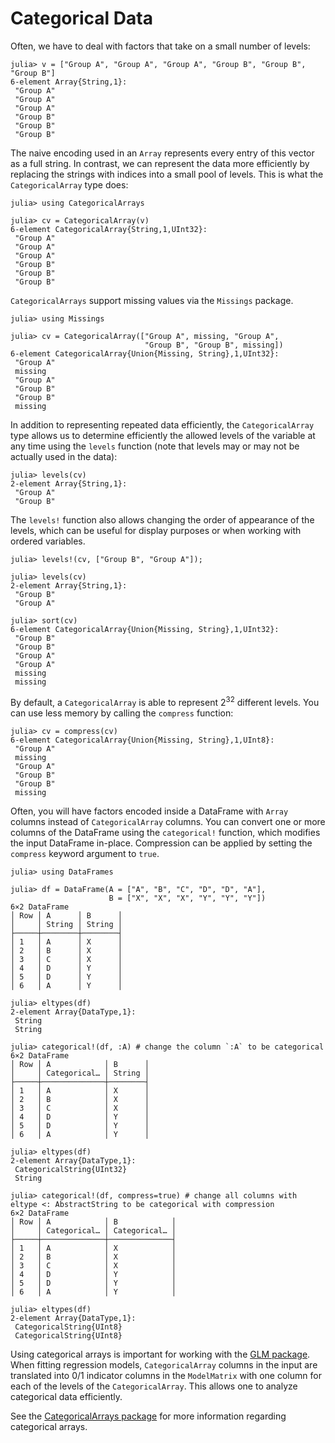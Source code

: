 # Categorical Data

Often, we have to deal with factors that take on a small number of levels:

```jldoctest categorical
julia> v = ["Group A", "Group A", "Group A", "Group B", "Group B", "Group B"]
6-element Array{String,1}:
 "Group A"
 "Group A"
 "Group A"
 "Group B"
 "Group B"
 "Group B"

```

The naive encoding used in an `Array` represents every entry of this vector as a full string. In contrast, we can represent the data more efficiently by replacing the strings with indices into a small pool of levels. This is what the `CategoricalArray` type does:

```jldoctest categorical
julia> using CategoricalArrays

julia> cv = CategoricalArray(v)
6-element CategoricalArray{String,1,UInt32}:
 "Group A"
 "Group A"
 "Group A"
 "Group B"
 "Group B"
 "Group B"

```

`CategoricalArrays` support missing values via the `Missings` package.

```jldoctest categorical
julia> using Missings

julia> cv = CategoricalArray(["Group A", missing, "Group A",
                              "Group B", "Group B", missing])
6-element CategoricalArray{Union{Missing, String},1,UInt32}:
 "Group A"
 missing
 "Group A"
 "Group B"
 "Group B"
 missing
```

In addition to representing repeated data efficiently, the `CategoricalArray` type allows us to determine efficiently the allowed levels of the variable at any time using the `levels` function (note that levels may or may not be actually used in the data):

```jldoctest categorical
julia> levels(cv)
2-element Array{String,1}:
 "Group A"
 "Group B"

```

The `levels!` function also allows changing the order of appearance of the levels, which can be useful for display purposes or when working with ordered variables.

```jldoctest categorical
julia> levels!(cv, ["Group B", "Group A"]);

julia> levels(cv)
2-element Array{String,1}:
 "Group B"
 "Group A"

julia> sort(cv)
6-element CategoricalArray{Union{Missing, String},1,UInt32}:
 "Group B"
 "Group B"
 "Group A"
 "Group A"
 missing
 missing

```

By default, a `CategoricalArray` is able to represent 2<sup>32</sup> different levels. You
can use less memory by calling the `compress` function:

```jldoctest categorical
julia> cv = compress(cv)
6-element CategoricalArray{Union{Missing, String},1,UInt8}:
 "Group A"
 missing
 "Group A"
 "Group B"
 "Group B"
 missing

```

Often, you will have factors encoded inside a DataFrame with `Array` columns instead of
`CategoricalArray` columns. You can convert one or more columns of the DataFrame using the
`categorical!` function, which modifies the input DataFrame in-place. Compression can be
applied by setting the `compress` keyword argument to `true`.

```jldoctest categorical
julia> using DataFrames

julia> df = DataFrame(A = ["A", "B", "C", "D", "D", "A"],
                      B = ["X", "X", "X", "Y", "Y", "Y"])
6×2 DataFrame
│ Row │ A      │ B      │
│     │ String │ String │
├─────┼────────┼────────┤
│ 1   │ A      │ X      │
│ 2   │ B      │ X      │
│ 3   │ C      │ X      │
│ 4   │ D      │ Y      │
│ 5   │ D      │ Y      │
│ 6   │ A      │ Y      │

julia> eltypes(df)
2-element Array{DataType,1}:
 String
 String

julia> categorical!(df, :A) # change the column `:A` to be categorical
6×2 DataFrame
│ Row │ A            │ B      │
│     │ Categorical… │ String │
├─────┼──────────────┼────────┤
│ 1   │ A            │ X      │
│ 2   │ B            │ X      │
│ 3   │ C            │ X      │
│ 4   │ D            │ Y      │
│ 5   │ D            │ Y      │
│ 6   │ A            │ Y      │

julia> eltypes(df)
2-element Array{DataType,1}:
 CategoricalString{UInt32}
 String

julia> categorical!(df, compress=true) # change all columns with eltype <: AbstractString to be categorical with compression
6×2 DataFrame
│ Row │ A            │ B            │
│     │ Categorical… │ Categorical… │
├─────┼──────────────┼──────────────┤
│ 1   │ A            │ X            │
│ 2   │ B            │ X            │
│ 3   │ C            │ X            │
│ 4   │ D            │ Y            │
│ 5   │ D            │ Y            │
│ 6   │ A            │ Y            │

julia> eltypes(df)
2-element Array{DataType,1}:
 CategoricalString{UInt8}
 CategoricalString{UInt8}

```

Using categorical arrays is important for working with the [GLM package](https://github.com/JuliaStats/GLM.jl). When fitting regression models, `CategoricalArray` columns in the input are translated into 0/1 indicator columns in the `ModelMatrix` with one column for each of the levels of the `CategoricalArray`. This allows one to analyze categorical data efficiently.

See the [CategoricalArrays package](https://github.com/JuliaData/CategoricalArrays.jl) for more information regarding categorical arrays.
